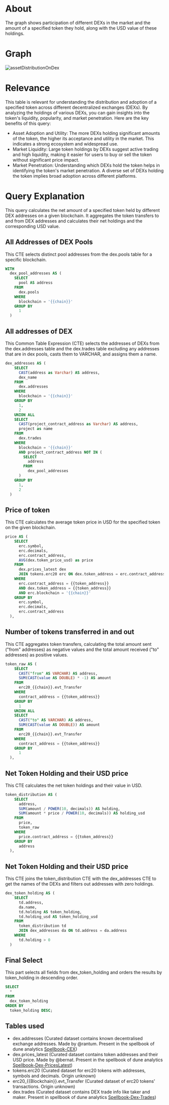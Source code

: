 # About

The graph shows participation of different DEXs in the market and the amount of a specified token they hold, along with the USD value of these holdings.

# Graph

![assetDistributionOnDex](assets-availability-dex.png)

# Relevance

This table is relevant for understanding the distribution and adoption of a specified token across different decentralized exchanges (DEXs). By analyzing the holdings of various DEXs, you can gain insights into the token's liquidity, popularity, and market penetration. Here are the key benefits of this query:
- Asset Adoption and Utility: The more DEXs holding significant amounts of the token, the higher its acceptance and utility in the market. This indicates a strong ecosystem and widespread use.
- Market Liquidity: Large token holdings by DEXs suggest active trading and high liquidity, making it easier for users to buy or sell the token without significant price impact.
- Market Penetration: Understanding which DEXs hold the token helps in identifying the token's market penetration. A diverse set of DEXs holding the token implies broad adoption across different platforms.

# Query Explanation

This query calculates the net amount of a specified token held by different DEX addresses on a given blockchain. It aggregates the token transfers to and from DEX addresses and calculates their net holdings and the corresponding USD value.

## All Addresses of DEX Pools

This CTE selects distinct pool addresses from the dex.pools table for a specific blockchain.

```sql
WITH
  dex_pool_addresses AS (
    SELECT
      pool AS address
    FROM
      dex.pools
    WHERE
      blockchain = '{{chain}}'
    GROUP BY
      1
  )
```

## All addresses of DEX

This Common Table Expression (CTE) selects the addresses of DEXs from the dex.addresses table and the dex.trades table excluding any addresses that are in dex pools, casts them to VARCHAR, and assigns them a name.

```sql
dex_addresses AS (
    SELECT
      CAST(address as Varchar) AS address,
      dex_name
    FROM
      dex.addresses
    WHERE
      blockchain = '{{chain}}'
    GROUP BY
      1,
      2
    UNION ALL
    SELECT
      CAST(project_contract_address as Varchar) AS address,
      project as name
    FROM
      dex.trades
    WHERE
      blockchain = '{{chain}}'
      AND project_contract_address NOT IN (
        SELECT
          address
        FROM
          dex_pool_addresses
      )
    GROUP BY
      1,
      2
  )
```

## Price of token 

This CTE calculates the average token price in USD for the specified token on the given blockchain.

```sql
price AS (
    SELECT
      erc.symbol,
      erc.decimals,
      erc.contract_address,
      AVG(dex.token_price_usd) as price
    FROM
      dex.prices_latest dex
      JOIN tokens.erc20 erc ON dex.token_address = erc.contract_address
    WHERE
      erc.contract_address = {{token_address}}
      AND dex.token_address = {{token_address}}
      AND erc.blockchain = '{{chain}}'
    GROUP BY
      erc.symbol,
      erc.decimals,
      erc.contract_address
  ),
```

## Number of tokens transferred in and out

This CTE aggregates token transfers, calculating the total amount sent ("from" addresses) as negative values and the total amount received ("to" addresses) as positive values.

```sql
token_raw AS (
    SELECT
      CAST("from" AS VARCHAR) AS address,
      SUM(CAST(value AS DOUBLE) * -1) AS amount
    FROM
      erc20_{{chain}}.evt_Transfer
    WHERE
      contract_address = {{token_address}}
    GROUP BY
      1
    UNION ALL
    SELECT
      CAST("to" AS VARCHAR) AS address,
      SUM(CAST(value AS DOUBLE)) AS amount
    FROM
      erc20_{{chain}}.evt_Transfer
    WHERE
      contract_address = {{token_address}}
    GROUP BY
      1
  ),
```

## Net Token Holding and their USD price

This CTE calculates the net token holdings and their value in USD.

```sql
token_distribution AS (
    SELECT
      address,
      SUM(amount / POWER(10, decimals)) AS holding,
      SUM(amount * price / POWER(10, decimals)) AS holding_usd
    FROM
      price,
      token_raw
    WHERE
      price.contract_address = {{token_address}}
    GROUP BY
      address
  ),
```

## Net Token Holding and their USD price

This CTE joins the token_distribution CTE with the dex_addresses CTE to get the names of the DEXs and filters out addresses with zero holdings.

```sql
dex_token_holding AS (
    SELECT
      td.address,
      da.name,
      td.holding AS token_holding,
      td.holding_usd AS token_holding_usd
    FROM
      token_distribution td
      JOIN dex_addresses da ON td.address = da.address
    WHERE
      td.holding > 0
  )
```

## Final Select

This part selects all fields from dex_token_holding and orders the results by token_holding in descending order.

```sql
SELECT
  *
FROM
  dex_token_holding
ORDER BY
  token_holding DESC;
```

## Tables used

- dex.addresses (Curated dataset contains known decentralised exchange addresses. Made by @rantum. Present in the spellbook of dune analytics [Spellbook-CEX](https://github.com/duneanalytics/spellbook/blob/main/models/dex/dex_schema.yml))
- dex.prices_latest (Curated dataset contains token addresses and their USD price. Made by @bernat. Present in the spellbook of dune analytics [Spellbook-Dex-PricesLatest](https://github.com/duneanalytics/spellbook/blob/main/models/dex/dex_prices_latest.sql))
- tokens.erc20 (Curated dataset for erc20 tokens with addresses, symbols and decimals. Origin unknown)
- erc20\_{{Blockchain}}.evt_Transfer (Curated dataset of erc20 tokens' transactions. Origin unknown)
- dex.trades (Curated dataset contains DEX trade info like taker and maker. Present in spellbook of dune analytics [Spellbook-Dex-Trades](https://github.com/duneanalytics/spellbook/blob/main/models/_sector/dex/trades/dex_trades.sql))